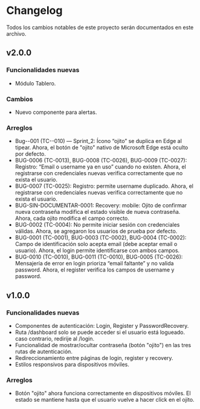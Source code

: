 # Changelog

Todos los cambios notables de este proyecto serán documentados en este archivo.

## v2.0.0

### Funcionalidades nuevas
- Módulo Tablero.

### Cambios
- Nuevo componente para alertas.

### Arreglos
- Bug--001 (TC--010) — Sprint_2: Ícono “ojito” se duplica en Edge al tipear. Ahora, el botón de "ojito" nativo de Microsoft Edge está oculto por defecto.
- BUG-0006 (TC-0013), BUG-0008 (TC-0026), BUG-0009 (TC-0027): Registro: “Email o username ya en uso” cuando no existen. Ahora, el registrarse con credenciales nuevas verifica correctamente que no exista el usuario.
- BUG-0007 (TC-0025): Registro: permite username duplicado. Ahora, el registrarse con credenciales nuevas verifica correctamente que no exista el usuario.
- BUG-SIN-DOCUMENTAR-0001: Recovery: mobile: Ojito de confirmar nueva contraseña modifica el estado visible de nueva contraseña. Ahora, cada ojito modifica el campo correcto. 
- BUG-0002 (TC-0004): No permite iniciar sesión con credenciales válidas. Ahora, se agregaron los usuarios de prueba por defecto.
- BUG-0001 (TC-0001), BUG-0003 (TC-0002), BUG-0004 (TC-0002): Campo de identificación solo acepta email (debe aceptar email o usuario). Ahora, el login permite identificarse con ambos campos.
- BUG-0010 (TC-0010), BUG-0011 (TC-0010), BUG-0005 (TC-0026): Mensajería de error en login prioriza “email faltante” y no valida password. Ahora, el register verifica los campos de username y password.





## v1.0.0

### Funcionalidades nuevas
- Componentes de autenticación: Login, Register y PasswordRecovery.
- Ruta /dashboard solo se puede acceder si el usuario está logueado. caso contrario, redirije al /login.
- Funcionalidad de mostrar/ocultar contraseña (botón "ojito") en las tres rutas de autenticación.
- Redireccionamiento entre páginas de login, register y recovery.
- Estilos responsivos para dispositivos móviles.

### Arreglos
- Botón "ojito" ahora funciona correctamente en dispositivos móviles. El estado se mantiene hasta que el usuario vuelve a hacer click en el ojito.